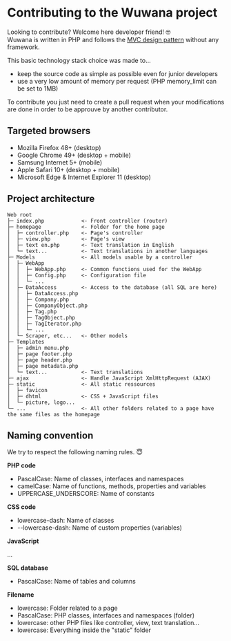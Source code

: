 # Contributing to the Wuwana project

Looking to contribute? Welcome here developer friend! 🤓  
Wuwana is written in PHP and follows the [MVC design pattern](https://en.wikipedia.org/wiki/Model–view–controller) without any framework.

This basic technology stack choice was made to...

- keep the source code as simple as possible even for junior developers
- use a very low amount of memory per request (PHP memory_limit can be set to 1MB)

To contribute you just need to create a pull request when your modifications are done in order to be approuve by another contributor.

## Targeted browsers

- Mozilla Firefox 48+ (desktop)
- Google Chrome 49+ (desktop + mobile)
- Samsung Internet 5+ (mobile)
- Apple Safari 10+ (desktop + mobile)
- Microsoft Edge & Internet Explorer 11 (desktop)

## Project architecture

```
Web root
├─ index.php            <- Front controller (router)
├─ homepage             <- Folder for the home page
│  ├─ controller.php    <- Page's controller
│  ├─ view.php          <- Page's view
│  ├─ text en.php       <- Text translation in English
│  └─ text...           <- Text translations in another languages
├─ Models               <- All models usable by a controller
│  ├─ WebApp
│  │  ├─ WebApp.php     <- Common functions used for the WebApp
│  │  ├─ Config.php     <- Configuration file
│  │  └─ ...
│  ├─ DataAccess        <- Access to the database (all SQL are here)
│  │  ├─ DataAccess.php
│  │  ├─ Company.php
│  │  ├─ CompanyObject.php
│  │  ├─ Tag.php
│  │  ├─ TagObject.php
│  │  ├─ TagIterator.php
│  │  └─ ...
│  └─ Scraper, etc...   <- Other models
├─ Templates
│  ├─ admin menu.php
│  ├─ page footer.php
│  ├─ page header.php
│  ├─ page metadata.php
│  └─ text...           <- Text translations
├─ ajax                 <- Handle JavaScript XmlHttpRequest (AJAX)
├─ static               <- All static ressources
│  ├─ favicon
│  ├─ dhtml             <- CSS + JavaScript files
│  └─ picture, logo...
└─ ...                  <- All other folders related to a page have the same files as the homepage
```

## Naming convention

We try to respect the following naming rules. 😇

**PHP code**

- PascalCase: Name of classes, interfaces and namespaces
- camelCase: Name of functions, methods, properties and variables
- UPPERCASE_UNDERSCORE: Name of constants

**CSS code**

- lowercase-dash: Name of classes
- --lowercase-dash: Name of custom properties (variables)

**JavaScript**

...

**SQL database**

- PascalCase: Name of tables and columns

**Filename**

- lowercase: Folder related to a page
- PascalCase: PHP classes, interfaces and namespaces (folder)
- lowercase: other PHP files like controller, view, text translation...
- lowercase: Everything inside the "static" folder